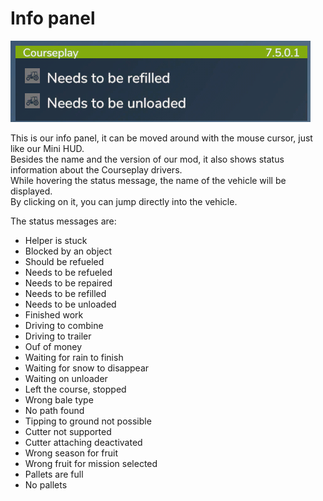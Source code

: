 # Info panel
![Image](../assets/images/infopanel_0_0_480_130.png)

  
This is our info panel, it can be moved around with the mouse cursor, just like our Mini HUD.  
Besides the name and the version of our mod, it also shows status information about the Courseplay drivers.  
While hovering the status message, the name of the vehicle will be displayed.  
By clicking on it, you can jump directly into the vehicle.  


  
The status messages are:  
  
- Helper is stuck  
- Blocked by an object  
- Should be refueled  
- Needs to be refueled  
- Needs to be repaired  
- Needs to be refilled  
- Needs to be unloaded  
- Finished work  
- Driving to combine  
- Driving to trailer  
- Ouf of money  
- Waiting for rain to finish  
- Waiting for snow to disappear  
- Waiting on unloader  
- Left the course, stopped  
- Wrong bale type  
- No path found  
- Tipping to ground not possible  
- Cutter not supported  
- Cutter attaching deactivated  
- Wrong season for fruit  
- Wrong fruit for mission selected  
- Pallets are full  
- No pallets  


